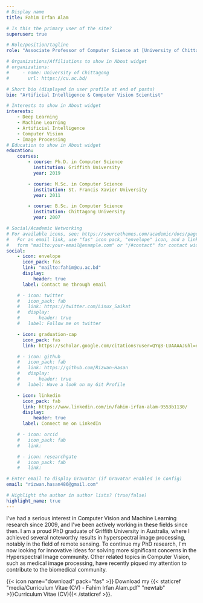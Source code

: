 ```yaml
---
# Display name
title: Fahim Irfan Alam

# Is this the primary user of the site?
superuser: true

# Role/position/tagline
role: "Associate Professor of Computer Science at [University of Chittagong](https://cu.ac.bd/)"

# Organizations/Affiliations to show in About widget
# organizations:
#     - name: University of Chittagong
#       url: https://cu.ac.bd/

# Short bio (displayed in user profile at end of posts)
bio: "Artificial Intelligence & Computer Vision Scientist"

# Interests to show in About widget
interests:
    - Deep Learning
    - Machine Learning
    - Artificial Intelligence
    - Computer Vision
    - Image Processing
# Education to show in About widget
education:
    courses:
        - course: Ph.D. in Computer Science
          institution: Griffith University
          year: 2019

        - course: M.Sc. in Computer Science
          institution: St. Francis Xavier University
          year: 2011

        - course: B.Sc. in Computer Science
          institution: Chittagong University
          year: 2007

# Social/Academic Networking
# For available icons, see: https://sourcethemes.com/academic/docs/page-builder/#icons
#   For an email link, use "fas" icon pack, "envelope" icon, and a link in the
#   form "mailto:your-email@example.com" or "/#contact" for contact widget.
social:
    - icon: envelope
      icon_pack: fas
      link: "mailto:fahim@cu.ac.bd"
      display:
          header: true
      label: Contact me through email

    # - icon: twitter
    #   icon_pack: fab
    #   link: https://twitter.com/Linux_Saikat
    #   display:
    #       header: true
    #   label: Follow me on twitter

    - icon: graduation-cap
      icon_pack: fas
      link: https://scholar.google.com/citations?user=QYq8-LUAAAAJ&hl=en

    # - icon: github
    #   icon_pack: fab
    #   link: https://github.com/Rizwan-Hasan
    #   display:
    #       header: true
    #   label: Have a look on my Git Profile

    - icon: linkedin
      icon_pack: fab
      link: https://www.linkedin.com/in/fahim-irfan-alam-9553b1130/
      display:
          header: true
      label: Connect me on LinkedIn

    # - icon: orcid
    #   icon_pack: fab
    #   link:

    # - icon: researchgate
    #   icon_pack: fab
    #   link:

# Enter email to display Gravatar (if Gravatar enabled in Config)
email: "rizwan.hasan486@gmail.com"

# Highlight the author in author lists? (true/false)
highlight_name: true
---
```


I've had a serious interest in Computer Vision and Machine Learning research since 2009, and I've been actively working in these fields since then. I am a proud PhD graduate of Griffith University in Australia, where I achieved several noteworthy results in hyperspectral image processing, notably in the field of remote sensing. To continue my PhD research, I'm now looking for innovative ideas for solving more significant concerns in the Hyperspectral Image community. Other related topics in Computer Vision, such as medical image processing, have recently piqued my attention to contribute to the biomedical community.

{{< icon name="download" pack="fas" >}} Download my {{< staticref "media/Curriculum Vitae (CV) - Fahim Irfan Alam.pdf" "newtab" >}}Curriculum Vitae (CV){{< /staticref >}}.
